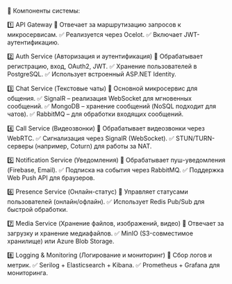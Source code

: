 🔽 Компоненты системы:

1️⃣ API Gateway
📌 Отвечает за маршрутизацию запросов к микросервисам.
✅ Реализуется через Ocelot.
✅ Включает JWT-аутентификацию.

2️⃣ Auth Service (Авторизация и аутентификация)
📌 Обрабатывает регистрацию, вход, OAuth2, JWT.
✅ Хранение пользователей в PostgreSQL.
✅ Использует встроенный ASP.NET Identity.

3️⃣ Chat Service (Текстовые чаты)
📌 Основной микросервис для общения.
✅ SignalR – реализация WebSocket для мгновенных сообщений.
✅ MongoDB – хранение сообщений (NoSQL подходит для чатов).
✅ RabbitMQ – для обработки входящих сообщений.

4️⃣ Call Service (Видеозвонки)
📌 Обрабатывает видеозвонки через WebRTC.
✅ Сигнализация через SignalR (WebSocket).
✅ STUN/TURN-серверы (например, Coturn) для работы за NAT.

5️⃣ Notification Service (Уведомления)
📌 Обрабатывает пуш-уведомления (Firebase, Email).
✅ Подписка на события через RabbitMQ.
✅ Поддержка Web Push API для браузеров.

6️⃣ Presence Service (Онлайн-статус)
📌 Управляет статусами пользователей (онлайн/офлайн).
✅ Использует Redis Pub/Sub для быстрой обработки.

7️⃣ Media Service (Хранение файлов, изображений, видео)
📌 Отвечает за загрузку и хранение медиафайлов.
✅ MinIO (S3-совместимое хранилище) или Azure Blob Storage.

8️⃣ Logging & Monitoring (Логирование и мониторинг)
📌 Сбор логов и метрик.
✅ Serilog + Elasticsearch + Kibana.
✅ Prometheus + Grafana для мониторинга.
